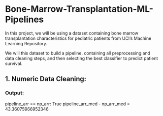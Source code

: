 # Bone-Marrow-Transplantation-ML-Pipelines
In this project, we will be using a dataset containing bone marrow transplantation characteristics for pediatric patients from UCI’s Machine Learning Repository.

We will this dataset to build a pipeline, containing all preprocessing and data cleaning steps, and then selecting the best classifier to predict patient survival.

## 1. Numeric Data Cleaning: 
### Output:
pipeline_arr == np_arr: True
pipeline_arr_med - np_arr_med = 43.36075966952346

 
